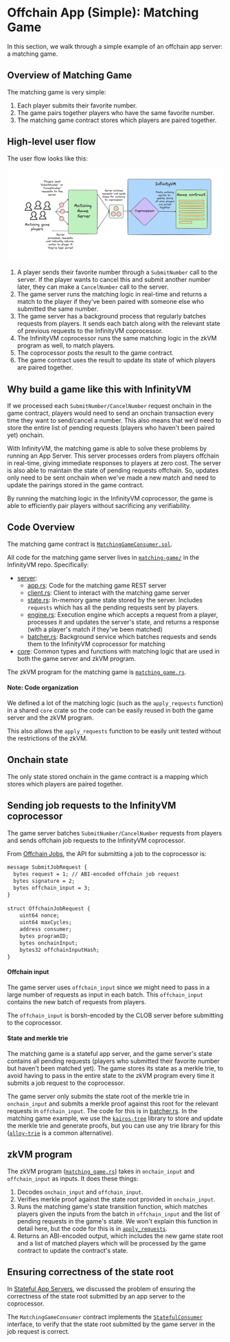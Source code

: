 # Offchain App (Simple): Matching Game

In this section, we walk through a simple example of an offchain app server: a matching game.

## Overview of Matching Game

The matching game is very simple:

1. Each player submits their favorite number.
1. The game pairs together players who have the same favorite number.
1. The matching game contract stores which players are paired together.

## High-level user flow

The user flow looks like this:

![matching-game](../assets/matching-game.png)

1. A player sends their favorite number through a `SubmitNumber` call to the server. If the player wants to cancel this and submit another number later, they can make a `CancelNumber` call to the server.
1. The game server runs the matching logic in real-time and returns a match to the player if they've been paired with someone else who submitted the same number.
1. The game server has a background process that regularly batches requests from players. It sends each batch along with the relevant state of previous requests to the InfinityVM coprocessor.
1. The InfinityVM coprocessor runs the same matching logic in the zkVM program as well, to match players.
1. The coprocessor posts the result to the game contract.
1. The game contract uses the result to update its state of which players are paired together.

## Why build a game like this with InfinityVM

If we processed each `SubmitNumber/CancelNumber` request onchain in the game contract, players would need to send an onchain transaction every time they want to send/cancel a number. This also means that we'd need to store the entire list of pending requests (players who haven't been paired yet) onchain.

With InfinityVM, the matching game is able to solve these problems by running an App Server. This server processes orders from players offchain in real-time, giving immediate responses to players at zero cost. The server is also able to maintain the state of pending requests offchain. So, updates only need to be sent onchain when we've made a new match and need to update the pairings stored in the game contract.

By running the matching logic in the InfinityVM coprocessor, the game is able to efficiently pair players without sacrificing any verifiability.

## Code Overview

The matching game contract is [`MatchingGameConsumer.sol`](https://github.com/InfinityVM/InfinityVM/blob/main/contracts/src/matching-game/MatchingGameConsumer.sol).

All code for the matching game server lives in [`matching-game/`](https://github.com/InfinityVM/InfinityVM/tree/main/matching-game) in the InfinityVM repo. Specifically:

- [server](https://github.com/InfinityVM/InfinityVM/tree/main/matching-game/server):
    - [app.rs](https://github.com/InfinityVM/InfinityVM/tree/main/matching-game/server/src/app.rs): Code for the matching game REST server
    - [client.rs](https://github.com/InfinityVM/InfinityVM/tree/main/matching-game/server/src/client.rs): Client to interact with the matching game server
    - [state.rs](https://github.com/InfinityVM/InfinityVM/tree/main/matching-game/server/src/state.rs): In-memory game state stored by the server. Includes `requests` which has all the pending requests sent by players.
    - [engine.rs](https://github.com/InfinityVM/InfinityVM/tree/main/matching-game/server/src/engine.rs): Execution engine which accepts a request from a player, processes it and updates the server's state, and returns a response (with a player's match if they've been matched)
    - [batcher.rs](https://github.com/InfinityVM/InfinityVM/tree/main/matching-game/server/src/batcher.rs): Background service which batches requests and sends them to the InfinityVM coprocessor for matching
- [core](https://github.com/InfinityVM/InfinityVM/tree/main/matching-game/core): Common types and functions with matching logic that are used in both the game server and zkVM program.

The zkVM program for the matching game is [`matching_game.rs`](https://github.com/InfinityVM/InfinityVM/blob/main/matching-game/programs/app/src/matching_game.rs).

#### Note: Code organization

We defined a lot of the matching logic (such as the `apply_requests` function) in a shared `core` crate so the code can be easily reused in both the game server and the zkVM program. 

This also allows the `apply_requests` function to be easily unit tested without the restrictions of the zkVM.

## Onchain state

The only state stored onchain in the game contract is a mapping which stores which players are paired together.

## Sending job requests to the InfinityVM coprocessor

The game server batches `SubmitNumber/CancelNumber` requests from players and sends offchain job requests to the InfinityVM coprocessor.

From [Offchain Jobs](./offchain.md), the API for submitting a job to the coprocessor is:

```rust,ignore
message SubmitJobRequest {
  bytes request = 1; // ABI-encoded offchain job request
  bytes signature = 2;
  bytes offchain_input = 3;
}

struct OffchainJobRequest {
    uint64 nonce;
    uint64 maxCycles;
    address consumer;
    bytes programID;
    bytes onchainInput;
    bytes32 offchainInputHash;
}
```

#### Offchain input

The game server uses `offchain_input` since we might need to pass in a large number of requests as input in each batch. This `offchain_input` contains the new batch of requests from players.

The `offchain_input` is borsh-encoded by the CLOB server before submitting to the coprocessor.

#### State and merkle trie

The matching game is a stateful app server, and the game server's state contains all pending requests (players who submitted their favorite number but haven't been matched yet). The game stores its state as a merkle trie, to avoid having to pass in the entire state to the zkVM program every time it submits a job request to the coprocessor.

The game server only submits the state root of the merkle trie in `onchain_input` and submits a merkle proof against this root for the relevant requests in `offchain_input`. The code for this is in [batcher.rs](https://github.com/InfinityVM/InfinityVM/tree/main/matching-game/server/src/batcher.rs). In the matching game example, we use the [`kairos-tree`](https://github.com/cspr-rad/kairos-trie/tree/master) library to store and update the merkle trie and generate proofs, but you can use any trie library for this ([`alloy-trie`](https://github.com/alloy-rs/trie) is a common alternative).

## zkVM program

The zkVM program ([`matching_game.rs`](https://github.com/InfinityVM/InfinityVM/blob/main/matching-game/programs/app/src/matching_game.rs)) takes in `onchain_input` and `offchain_input` as inputs. It does these things:

1. Decodes `onchain_input` and `offchain_input`.
2. Verifies merkle proof against the state root provided in `onchain_input`.
1. Runs the matching game's state transition function, which matches players given the inputs from the batch in `offchain_input` and the list of pending requests in the game's state. We won't explain this function in detail here, but the code for this is in [`apply_requests`](https://github.com/InfinityVM/InfinityVM/blob/main/matching-game/core/src/lib.rs#L75).
1. Returns an ABI-encoded output, which includes the new game state root and a list of matched players which will be processed by the game contract to update the contract's state.

## Ensuring correctness of the state root

In [Stateful App Servers](./offchain.md#stateful-app-servers), we discussed the problem of ensuring the correctness of the state root submitted by an app server to the coprocessor.

The `MatchingGameConsumer` contract implements the [`StatefulConsumer`](https://github.com/InfinityVM/InfinityVM/blob/main/contracts/src/coprocessor/StatefulConsumer.sol) interface, to verify that the state root submitted by the game server in the job request is correct.

